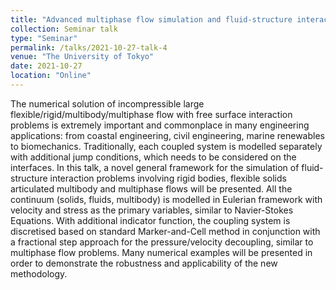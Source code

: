 ```yaml
---
title: "Advanced multiphase flow simulation and fluid-structure interaction"
collection: Seminar talk
type: "Seminar"
permalink: /talks/2021-10-27-talk-4
venue: "The University of Tokyo"
date: 2021-10-27
location: "Online"
---
```

The numerical solution of incompressible large flexible/rigid/multibody/multiphase flow with free surface interaction problems is extremely important and commonplace in many engineering applications: from coastal engineering, civil engineering, marine renewables to biomechanics.  Traditionally, each coupled system is modelled separately with additional jump conditions, which needs to be considered on the interfaces. In this talk, a novel general framework for the simulation of fluid-structure interaction problems involving rigid bodies, flexible solids articulated multibody and multiphase flows will be presented. All the continuum (solids, fluids, multibody) is modelled in Eulerian framework with velocity and stress as the primary variables, similar to Navier-Stokes Equations. With additional indicator function, the coupling system is discretised based on standard Marker-and-Cell method in conjunction with a fractional step approach for the pressure/velocity decoupling, similar to multiphase flow problems. Many numerical examples will be presented in order to demonstrate the robustness and applicability of the new methodology.